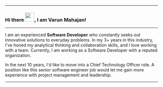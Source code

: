 
---
### Hi there <img src="https://raw.githubusercontent.com/MartinHeinz/MartinHeinz/master/wave.gif" alt="" width="30px"/>, I am Varun Mahajan!
---

I am an experienced **Software Developer** who constantly seeks out innovative solutions to everyday problems. In my 3+ years in this industry, I've honed my analytical thinking and collaboration skills, and I love working with a team. Currently, I am working as a Software Developer with a reputed organization.

In the next 10 years, I'd like to move into a Chief Technology Officer role. A position like this senior software engineer job would let me gain more experience with project management and leadership.





---



